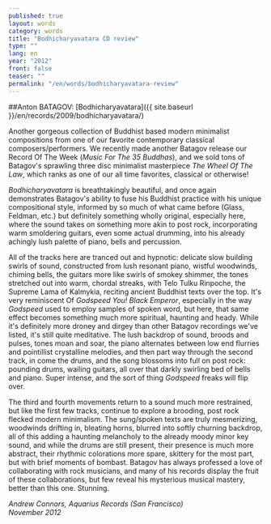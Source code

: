 ```yaml
---
published: true
layout: words
category: words
title: "Bodhicharyavatara CD review"
type: ""
lang: en
year: "2012"
front: false
teaser: ""
permalink: "/en/words/bodhicharyavatara-review"
---
```


##Anton BATAGOV: [Bodhicharyavatara]({{ site.baseurl }}/en/records/2009/bodhicharyavatara/)

Another gorgeous collection of Buddhist based modern minimalist compositions from one of our favorite contemporary classical composers/performers. We recently made another Batagov release our Record Of The Week (_Music For The 35 Buddhas_), and we sold tons of Batagov's sprawling three disc minimalist masterpiece _The Wheel Of The Law_, which ranks as one of our all time favorites, classical or otherwise!

_Bodhicharyavatara_ is breathtakingly beautiful, and once again demonstrates Batagov's ability to fuse his Buddhist practice with his unique compositional style, informed by so much of what came before (Glass, Feldman, etc.) but definitely something wholly original, especially here, where the sound takes on something more akin to post rock, incorporating warm smoldering guitars, even some actual drumming, into his already achingly lush palette of piano, bells and percussion.

All of the tracks here are tranced out and hypnotic: delicate slow building swirls of sound, constructed from lush resonant piano, wistful woodwinds, chiming bells, the guitars more like swirls of smokey shimmer, the tones stretched out into warm, chordal streaks, with Telo Tulku Rinpoche, the Supreme Lama of Kalmykia, reciting ancient Buddhist texts over the top. It's very reminiscent Of _Godspeed You! Black Emperor_, especially in the way _Godspeed_ used to employ samples of spoken word, but here, that same effect becomes something much more spiritual, haunting and heady. While it's definitely more droney and dirgey than other Batagov recordings we've listed, it's still quite meditative. The lush backdrop of sound, broods and pulses, tones moan and soar, the piano alternates between low end flurries and pointillist crystalline melodies, and then part way through the second track, in come the drums, and the song blossoms into full on post rock: pounding drums, wailing guitars, all over that darkly swirling bed of bells and piano. Super intense, and the sort of thing _Godspeed_ freaks will flip over.

The third and fourth movements return to a sound much more restrained, but like the first few tracks, continue to explore a brooding, post rock flecked modern minimalism. The sung/spoken texts are truly mesmerizing, woodwinds drifting in, bleating horns, blurred into softly churning backdrop, all of this adding a haunting melancholy to the already moody minor key sound, and while the drums are still present, their presence is much more abstract, their rhythmic colorations more spare, skittery for the most part, but with brief moments of bombast. Batagov has always professed a love of collaborating with rock musicians, and many of his records display the fruit of these collaborations, but few reveal his mysterious musical mastery, better than this one. Stunning.

_Andrew Connors, Aquarius Records (San Francisco)_  
_November 2012_